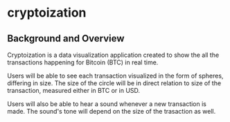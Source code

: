 # cryptoization

## Background and Overview
Cryptoization is a data visualization application created to show the all the transactions happening for Bitcoin (BTC) in real time.

Users will be able to see each transaction visualized in the form of spheres, differing in size. The size of the circle will be in direct relation to size of the transaction, measured either in BTC or in USD.

Users will also be able to hear a sound whenever a new transaction is made. The sound's tone will depend on the size of the trasaction as well.
